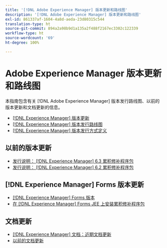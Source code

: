 ```yaml
---
title: '[!DNL Adobe Experience Manager] 版本更新和路线图'
description: '[!DNL Adobe Experience Manager] 版本更新和路线图'
exl-id: 861337af-1604-4a8d-aeda-23d80315c544
translation-type: ht
source-git-commit: 894a2a98b9d1a135a2f488f2167ec3302c122339
workflow-type: ht
source-wordcount: '69'
ht-degree: 100%

---
```


# Adobe Experience Manager 版本更新和路线图

本指南包含有关 [!DNL Adobe Experience Manager] 版本发行路线图、以前的版本更新和文档更新的信息。

* [[!DNL Experience Manager]  版本更新](aem-releases-updates.md)
* [[!DNL Experience Manager]  版本发行路线图](update-releases-roadmap.md)
* [[!DNL Experience Manager]  版本发行方式定义](update-release-vehicle-definitions.md)

## 以前的版本更新

* [发行说明： [!DNL Experience Manager]  6.3 累积修补程序包](release-notes-aem-6-3-cumulative-fix-pack.md)
* [发行说明： [!DNL Experience Manager]  6.2 累积修补程序包](release-notes-aem-6-2-cumulative-fix-pack.md)

## [!DNL Experience Manager] Forms 版本更新

* [[!DNL Experience Manager]  Forms 版本](aem-forms-releases.md)
* [在  [!DNL Experience Manager]  Forms JEE 上安装累积修补程序包](install-cfp-aem-forms-jee.md)

## 文档更新

* [[!DNL Experience Manager]  文档：近期文档更新](documentation-updates.md)
* [以前的文档更新](previous-documentation-updates.md)

